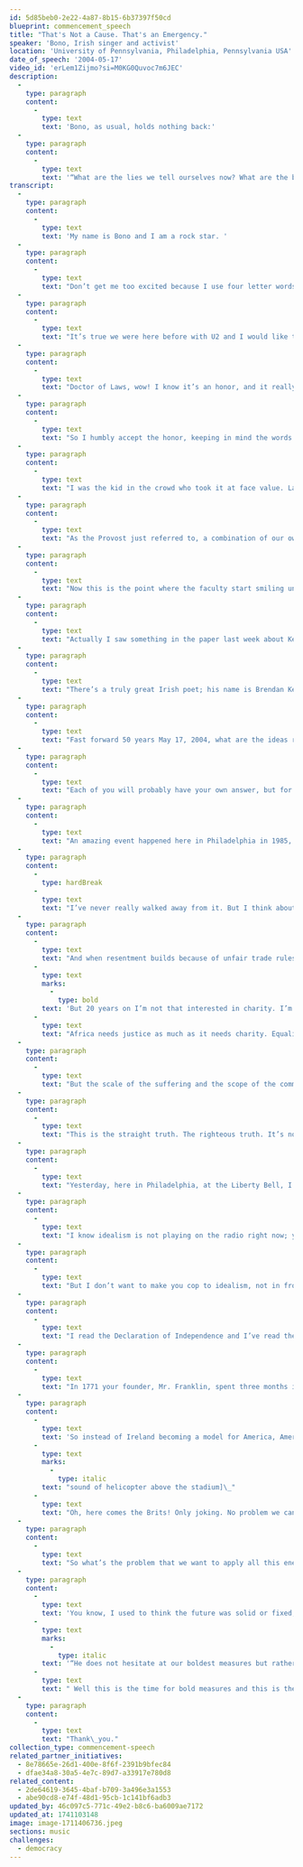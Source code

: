 ```yaml
---
id: 5d85beb0-2e22-4a87-8b15-6b37397f50cd
blueprint: commencement_speech
title: "That's Not a Cause. That's an Emergency."
speaker: 'Bono, Irish singer and activist'
location: 'University of Pennsylvania, Philadelphia, Pennsylvania USA'
date_of_speech: '2004-05-17'
video_id: 'erLem1Zijmo?si=M0KG0Quvoc7m6JEC'
description:
  -
    type: paragraph
    content:
      -
        type: text
        text: 'Bono, as usual, holds nothing back:'
  -
    type: paragraph
    content:
      -
        type: text
        text: '“What are the lies we tell ourselves now? What are the blind spots of our age? What’s worth spending your post-Penn lives trying to do or undo? It might be something simple. It might be something as simple as our deep down refusal to believe that every human life has equal worth. Could that be it? Could that be it?”'
transcript:
  -
    type: paragraph
    content:
      -
        type: text
        text: 'My name is Bono and I am a rock star. '
  -
    type: paragraph
    content:
      -
        type: text
        text: "Don’t get me too excited because I use four letter words when I get excited. I’d just like to say to the parents, your children are safe, your country is safe, the\_FCC\_has taught me a lesson and the only four letter word I’m going to use today is\_PENN. Come to think of it, Bono is a four-letter word. The whole business of obscenity  --  I don’t think there’s anything certainly more unseemly than the site of a rock star in academic robes. It’s a bit like when people put their King Charles spaniels in little tartan sweats and hats. It’s not natural, and it doesn’t make the dog any\_smarter."
  -
    type: paragraph
    content:
      -
        type: text
        text: "It’s true we were here before with U2 and I would like to thank them for giving me a great life, as well as you. I’ve got a great rock and roll band that normally stand in the back when I’m talking to thousands of people in a football stadium and they were here with me I think it was seven years ago. Actually then I was with some other sartorial problems. I was wearing a mirror ball suit and I emerged from a forty-foot high revolving lemon. It was a cross between a space ship, a disco and a plastic fruit. I guess it was at that point when your Trustees decided to give me their highest\_honor."
  -
    type: paragraph
    content:
      -
        type: text
        text: "Doctor of Laws, wow! I know it’s an honor, and it really is an honor, but are you sure? Doctor of Law, all I can think about is the laws I’ve broken. Laws of nature, laws of physics, laws of the Commonwealth of Pennsylvania, and on a memorable night in the late seventies, I think it was Newton’s law of motion sickness. No, it’s true, my resume reads like a rap sheet. I have to come clean.\_I’ve broken a lot of laws, and the ones I haven’t I’ve certainly thought about. I have sinned in thought, word, and deed and God forgive me; actually God forgave me, but why would you? I’m here getting a doctorate, getting respectable, getting in the good graces of the powers that be, I hope it sends you students a powerful message: Crime does\_pay."
  -
    type: paragraph
    content:
      -
        type: text
        text: "So I humbly accept the honor, keeping in mind the words of a British playwright, John Mortimer it was, “No brilliance is needed in the law, nothing but common sense and relatively clean fingernails.” Well, at best I’ve got one of the two. But no, I never went to college, I’ve slept in some strange places, but the library wasn’t one of them. I studied rock and roll and I grew up in Dublin in the ’70s; music was an alarm bell for me, it woke me up to the world. I was 17 when I first saw The Clash, and it just sounded like revolution. The Clash were like, “This is a public service announcement\_ - with\_guitars.”\_"
  -
    type: paragraph
    content:
      -
        type: text
        text: "I was the kid in the crowd who took it at face value. Later I learned that a lot of the rebels were in it for the t-shirt. They’d wear the boots but they wouldn’t march. They’d smash bottles on their heads but they wouldn’t go to something more painful, like a town hall meeting. By the way I felt like that myself until recently. I didn’t expect change to come so slow. So agonizingly slow. I didn’t realize that the biggest obstacle to political and social progress wasn’t the Free Masons, or the Establishment, or the boot heal of whatever you consider the man to be, it was something much more\_subtle."
  -
    type: paragraph
    content:
      -
        type: text
        text: "As the Provost just referred to, a combination of our own indifference and the Kafkaesque labyrinth of those you encounter as people vanish down the corridors of bureaucracy. So for better or worse that was my education. I came away with a clear sense of the difference music could make in my own life, in other peoples lives if I did my job right, which if you’re a singer in a rock band means avoiding the obvious pitfalls, like say a mullet hairdo. If anyone here doesn’t know what a mullet is, by the way, your education’s certainly not complete. I’d ask for your money back. For a lead singer like me, a mullet is, I would suggest, arguably more dangerous than a drug problem. Yes, I had a mullet in the\_’80s."
  -
    type: paragraph
    content:
      -
        type: text
        text: "Now this is the point where the faculty start smiling uncomfortably and thinking maybe they should have offered me the honorary bachelors degree instead of the full blown (“He should have been the bachelor’s one; he’s talking about mullets and stuff…”); and if they’re asking what on earth I’m doing here, I think it’s a fair question: what am I doing here? More to the point: what are you doing here? Because if you don’t mind me saying so, this is a strange ending to an Ivy League education. Four years in these historic halls thinking great thoughts and now you’re sitting in a stadium better suited for football listening to an Irish rock star give a speech that is so far mostly about himself. What are you doing\_here?"
  -
    type: paragraph
    content:
      -
        type: text
        text: "Actually I saw something in the paper last week about Kermit the Frog giving a commencement address somewhere. One of the students was complaining, “I worked my ass off for four years to be addressed by a sock?” You have worked your ass off for this. For four years you’ve been buying, trading, and selling, everything you’ve got in this marketplace of ideas. The intellectual hustle. Your pockets are full, even if your parents’ are empty, and now you’ve got to figure out what to spend it on. Well, the going rate for change is not cheap. Big ideas are expensive. The University has had its share of big ideas. Benjamin Franklin had a few, so did Justice Brennen and in my opinion so does Judith Rodin. What a gorgeous girl. They all knew that if you’re gonna be good at your word if you’re gonna live up to your ideals and your education, it’s gonna cost you. So my question, I suppose, is: What’s the big idea? What’s your big idea? What are you willing to spend your moral capital, your intellectual capital, your cash, your sweat equity in pursuing outside of the walls of the University of\_Pennsylvania?"
  -
    type: paragraph
    content:
      -
        type: text
        text: "There’s a truly great Irish poet; his name is Brendan Kennelly, and he has this epic poem called the Book of Judas, and there’s a line in that poem that never leaves my mind: “If you want to serve the age, betray it.” What does that mean to betray the age? Well to me betraying the age means exposing its conceits, its foibles, its phony moral certitudes. It means telling the secrets of the age and facing harsher truths. Every age has its massive moral blind spots. We might not see them, but our children will. Slavery was one of them and the people who best served that age were the ones who called it as it was, which was ungodly and inhuman. Ben Franklin called it when he became president of the Pennsylvania Abolition Society. Segregation. There was another one. America sees this now but it took a civil rights movement to betray their age. And 50 years ago the\_U.S.\_Supreme Court betrayed the age May 17, 1954, Brown vs. Board of Education came down and put the lie to the idea that separate can ever really be equal. Amen to\_that.\_"
  -
    type: paragraph
    content:
      -
        type: text
        text: "Fast forward 50 years May 17, 2004, what are the ideas right now worth betraying? What are the lies we tell ourselves now? What are the blind spots of our age? What’s worth spending your post-Penn lives trying to do or undo? It might be something simple. It might be something as simple as our deep down refusal to believe that every human life has equal worth. Could that be it? Could that be\_it?"
  -
    type: paragraph
    content:
      -
        type: text
        text: "Each of you will probably have your own answer, but for me that is it. And for me the proving ground has been Africa. Africa makes a mockery of what we say, at least what I say, about equality. It questions our pieties and our commitments because there’s no way to look at what’s happening over there and it’s effect on all of us and conclude that we actually consider Africans as our equal before God. There is no\_chance."
  -
    type: paragraph
    content:
      -
        type: text
        text: "An amazing event happened here in Philadelphia in 1985, Live Aid, that whole ‘We Are The World’ phenomenon, the concert that happened here.\_ Well after that concert I went to Ethiopia with my wife, Ali; we were there for a month and an extraordinary thing happened to me. We used to wake up in the morning and the mist would be lifting; we’d see thousands and thousands of people who’d been walking all night to our food station were we were working. One man\_ –\_ I was standing outside talking to the translator\_ –\_ had this beautiful boy and he was saying to me in Amharic, I think it was, I said I can’t understand what he’s saying; and this nurse who spoke English and Amharic said to me, he’s saying will you take his son. He’s saying please take his son; he would be a great son for you. I was looking puzzled and he said, “You must take my son because if you don’t take my son, my son will surely die. If you take him he will go back to where he is and get an education.” (Probably like the ones we’re talking about today.) I had to say no; that was the rules there and I walked away from that man."
  -
    type: paragraph
    content:
      -
        type: hardBreak
      -
        type: text
        text: "I’ve never really walked away from it. But I think about that boy and that man and that’s when I started this journey that’s brought me here into this stadium. Because at that moment I became the worst scourge on God’s green earth, a rock star with a cause. Christ! Except it isn’t the cause. Seven thousand Africans dying every day of preventable, treatable disease like\_AIDS? That’s not a cause. That’s an emergency. And when the disease gets out of control because most of the population lives on less than one dollar a day? That’s not a cause. That’s an\_emergency."
  -
    type: paragraph
    content:
      -
        type: text
        text: "And when resentment builds because of unfair trade rules and the burden of unfair debt (they are debts, by the way, that keep Africans poor)? That’s not a cause. That’s an emergency.\_ So\_ –\_ We Are The World, Live Aid, Start Me Off, it was an extraordinary thing and really that event was about charity. "
      -
        type: text
        marks:
          -
            type: bold
        text: 'But 20 years on I’m not that interested in charity. I’m interested in justice. There’s a difference. '
      -
        type: text
        text: "Africa needs justice as much as it needs charity. Equality for Africa is a big idea. It’s a big expensive idea. I see the Wharton graduates now getting out the math on the back of their programs; numbers are intimidating aren’t they, but not to\_you!\_"
  -
    type: paragraph
    content:
      -
        type: text
        text: "But the scale of the suffering and the scope of the commitment, they often numb us into a kind of indifference. Wishing for the end to\_AIDS\_and extreme poverty in Africa is like wishing that gravity didn’t make things so damn heavy.\_ We can wish it, but what the hell can we do about it? Well, more than we think. We can’t fix every problem\_ –\_ corruption, natural calamities are part of the picture here\_ –\_ but the ones we can, we must. The debt burden, as I say, unfair trade, as I say, sharing our knowledge, the intellectual copyright for lifesaving drugs in a crisis; we can do that. And because we can, we must. Because we can, we must.\_Amen."
  -
    type: paragraph
    content:
      -
        type: text
        text: "This is the straight truth. The righteous truth. It’s not a theory; it’s a fact. The fact is that this generation\_ –\_ yours, my generation\_ –\_ we’re the first generation that can look at poverty and disease, look across the ocean to Africa and say with a straight face, we can be the first to end this stupid extreme poverty, where, in a world of plenty, a child can die for lack of food in it’s belly. We can be the first generation. It might take a while, but we can be that generation that says no to stupid poverty. It’s a fact, the economists confirm it. It’s an expensive fact but cheaper than say the Marshall Plan that saved Europe from communism and fascism. And cheaper I would argue than fighting wave after wave of terrorism’s new recruits. That’s the economics department over there, very good. It’s a fact. So why aren’t we pumping our fists in the air and cheering about it? Well probably because when we admit we can do something about it, we’ve got to do something about it. For the first time in history we have the know-how, we have the cash, we have the lifesaving drugs, but do we have the\_will?"
  -
    type: paragraph
    content:
      -
        type: text
        text: "Yesterday, here in Philadelphia, at the Liberty Bell, I met a lot of Americans who do have the will. From arch religious conservatives to young secular radicals, I just felt an incredible overpowering sense that this was possible. We’re calling it the\_ONE\_campaign, to put an end to\_AIDS\_and extreme poverty in Africa. They believe we can do it; so do I. I really, really do believe it. I just want you to know, I think this is obvious, but I’m not really going in for the warm fuzzy feeling thing; I’m not a hippy; I do not have flowers in my hair; I come from punk rock, all right. The Clash wore army boots not Birkenstocks. I believe America can do this! I believe that this generation can do this. In fact I want to hear an argument about why we\_shouldn’t."
  -
    type: paragraph
    content:
      -
        type: text
        text: "I know idealism is not playing on the radio right now; you don’t see it on\_TV; irony is on heavy rotation, the knowingness, the smirk, the tired joke. I’ve tried them all out but I’ll tell you this, outside this campus, and even inside it, idealism is under siege beset by materialism, narcissism and all the other isms of indifference. Baggism, Shaggism. Raggism. Notism. Graduationism. Chismism; I don’t know. Where’s John Lennon when you need\_him?"
  -
    type: paragraph
    content:
      -
        type: text
        text: "But I don’t want to make you cop to idealism, not in front of your parents, or your younger siblings. But what about Americanism? Will you cop to that at least? It’s not everywhere in fashion these days. Americanism. Not very big in Europe, truth be told. No less on Ivy League college campuses. But it all depends on your definition of Americanism. Me, I’m in love with this country called America. I’m a huge fan of America, I’m one of those annoying fans, you know the ones that read the\_CD\_notes and follow you into bathrooms and ask you all kinds of annoying questions about why you didn’t live up to that. I’m that kind of\_fan."
  -
    type: paragraph
    content:
      -
        type: text
        text: "I read the Declaration of Independence and I’ve read the Constitution of the United States, and they are some liner notes dude. As I said yesterday I made my pilgrimage to Independence Hall, and I love America because America is not just a country, it’s an idea. You see my country, Ireland, is a great country, but it’s not an idea. America is an idea, but it’s an idea that brings with it some baggage, like power brings responsibility. It’s an idea that brings with it equality, but equality, even though it’s the highest calling, is the hardest to reach. The idea that anything is possible, that’s one of the reasons why I’m a fan of America. It’s like hey, look there’s the moon up there, lets take a walk on it, bring back a piece of it. That’s the kind of America that I’m a fan\_of."
  -
    type: paragraph
    content:
      -
        type: text
        text: "In 1771 your founder, Mr. Franklin, spent three months in Ireland and Scotland to look at the relationship they had with England to see if this could be a model for America, whether America should follow their example and remain a part of the British Empire. Franklin was deeply, deeply distressed by what he saw. In Ireland he saw how England had put a stranglehold on Irish trade, how absentee English landlords exploited Irish tenant farmers and how those farmers in Franklin’s words, “lived in wretched hovels of mud and straw, were clothed in rags and subsisted chiefly on potatoes.”\_ Not exactly the American\_dream."
  -
    type: paragraph
    content:
      -
        type: text
        text: 'So instead of Ireland becoming a model for America, America became a model for Ireland in our own struggle for independence. When the potatoes ran out, millions of Irish men, women and children packed their bags got on a boat and showed up right here. And we’re still doing it. We’re not even starving anymore. Loads of potatoes! In fact if there’s any Irish out there, I’ve breaking news from Dublin: the potato famine is over you can come home now. But why are we still showing up? Because we love the idea of America. We love the crackle and the hustle, we love the spirit that gives a finger to fate, the spirit that says there’s no hurdle we can’t clear and no problem we can’t fix… ['
      -
        type: text
        marks:
          -
            type: italic
        text: "sound of helicopter above the stadium]\_"
      -
        type: text
        text: "Oh, here comes the Brits! Only joking. No problem we can’t\_fix."
  -
    type: paragraph
    content:
      -
        type: text
        text: "So what’s the problem that we want to apply all this energy and intellect to? Every era has its defining struggle and the fate of Africa is one of ours. It’s not the only one, but in the history books it’s easily going to make the top five, what we did or what we did not do. It’s a proving ground, as I said earlier, for the idea of equality. But whether it’s this or something else, I hope you’ll pick a fight and get in it. Get your boots dirty; get rough; steel your courage with a final drink there at Smoky Joe’s, one last primal scream and go. Sing the melody line you hear in your own head; remember, you don’t owe anybody any explanations; you don’t owe your parents any explanations; you don’t owe your professors any\_explanations."
  -
    type: paragraph
    content:
      -
        type: text
        text: 'You know, I used to think the future was solid or fixed, something you inherited like an old building that you move into when the previous generation moves out or gets chased out. But it’s not. The future is not fixed; it’s fluid. You can build your own building, or hut or condo, whatever; this is the metaphor part of the speech by the way. But my point is that the world is more malleable than you think and it’s waiting for you to hammer it into shape. Now if I were a folksinger I’d immediately launch into “If I Had a Hammer” right now, get you all singing and swaying. But as I say I come from punk rock, so I’d rather have the bloody hammer right here in my fist. That’s what this degree of yours is, a blunt instrument. So go forth and build something with it. Remember what John Adams said about Ben Franklin, '
      -
        type: text
        marks:
          -
            type: italic
        text: '“He does not hesitate at our boldest measures but rather seems to think us too irresolute.”'
      -
        type: text
        text: " Well this is the time for bold measures and this is the country and you are the\_generation."
  -
    type: paragraph
    content:
      -
        type: text
        text: "Thank\_you."
collection_type: commencement-speech
related_partner_initiatives:
  - 8e78665e-26d1-400e-8f6f-2391b9bfec84
  - dfae34a8-30a5-4e7c-89d7-a33917e780d8
related_content:
  - 2de64619-3645-4baf-b709-3a496e3a1553
  - abe90cd8-e74f-48d1-95cb-1c141bf6adb3
updated_by: 46c097c5-771c-49e2-b8c6-ba6009ae7172
updated_at: 1741103148
image: image-1711406736.jpeg
sections: music
challenges:
  - democracy
---
```

